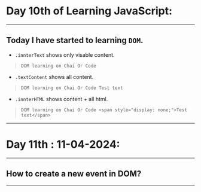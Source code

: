 # Day 10th of Learning JavaScript: 
<hr>

## Today I have started to learning `DOM`.

- `.innterText` shows only visable content.
> `DOM learning on Chai Or Code`
- `.textContent` shows all content.
> `DOM learning on Chai Or Code Test text`
- `.innterHTML` shows content + all html.
> `DOM learning on Chai Or Code <span style="display: none;">Test text</span>`

<hr>

# Day 11th : 11-04-2024:

<hr>

## How to create a new event in DOM?
<hr>